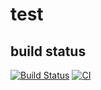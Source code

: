 # test
## build status
[![Build Status](https://travis-ci.org/pli01/test.svg?branch=master)](https://travis-ci.org/pli01/test)
[![CI](https://github.com/pli01/test/actions/workflows/blank.yml/badge.svg)](https://github.com/pli01/test/actions/workflows/blank.yml)

